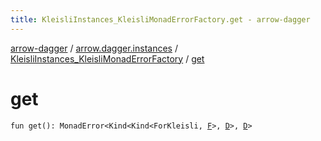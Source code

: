 ```yaml
---
title: KleisliInstances_KleisliMonadErrorFactory.get - arrow-dagger
---
```


[arrow-dagger](../../index.html) / [arrow.dagger.instances](../index.html) / [KleisliInstances_KleisliMonadErrorFactory](index.html) / [get](./get.html)

# get

`fun get(): MonadError<Kind<Kind<ForKleisli, `[`F`](index.html#F)`>, `[`D`](index.html#D)`>, `[`D`](index.html#D)`>`